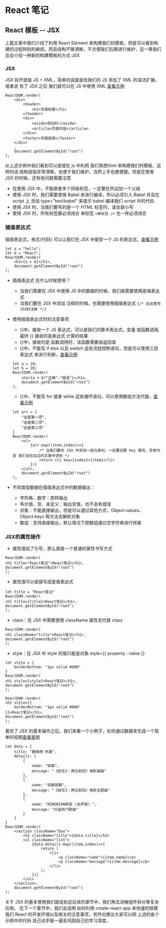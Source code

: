 # React 笔记

## React 模板 -- JSX
上篇文章中我们介绍了利用 React Element 来构建我们的模板，但是可以看到构建的过程特别的麻烦，而且结构不够清晰，不方便我们后期进行维护，这一章我们会会介绍一种新的构建模板的方式 JSX

### JSX
JSX 拆开就是 JS + XML，简单的说就是给我们的 JS 添加了 XML 的语法扩展，或者说 有了 JSX 之后 我们就可以在 JS 中使用 XML [查看示例](demo_1.html)

```
ReactDOM.render(
	<div>
		<header>
			<h1>页面标题</h1>
		</header>
		<div>
			<aside>侧边栏</aside>
			<article>页面内容</article>
		</div>
		<footer>页面底部</footer>
	</div>
	,
	document.getElementById("root")
);
``` 

从上述示例中我们看到可以直接在 js 中利用 我们熟悉html 来构建我们的模板，这样的话 结构层级非常清晰，也便于我们维护，当然上手也更便捷。但是在使用 JSX 的时候，还有些问题需要注意
- 在使用 JSX 中，不能嵌套多个同级标签，一定要在外边加一个父级
- 使用 JSX 时，我们需要使用 Babel 来进行编译，所以必须引入 Babel 并且在 script 上 添加 type="text/babel" 来提示 babel 编译我们 script 中的代码
- 使用 JSX 时，当我们要写的是一个 HTML 标签时，请全部小写
- 使用 JSX 时，所有标签都必须闭合 单标签 `<单标签 />` 也一样必须闭合

### 插值表达式
插值表达式，格式{代码} 可以让我们在 JSX 中接受一个 JS 的表达式，[查看示例](demo_2.html)
```
let a = "hello";
let b = "React";
ReactDOM.render(
	<h1>{a + b}</h1>,
	document.getElementById("root")
);	
```

- 插值表达式 在什么时候使用？
	- 当我们需要在 JSX 中使用 JS 中的数据的时候，我们就需要使用差值表达式 
	- 当我们要在 JSX 中添加 注释的时候，也需要使用插值表达式 `{/* 在这里写JSX的注释 */}`
- 使用插值表达式时的注意事项
	- {}中，接收一个 JS 表达式，可以是我们的算术表达式，变量 或函数调用, 最终 {} 接收的是表达式 计算的结果
	- {}中，接收的是 函数调用时，该函数需要由返回值	
	- {}中，不能写 if else 以及 switch 这些流程控制语句，但是可以使用三目表达式 来进行判断，[查看示例](demo_3.html)

	```
	let a = 10;
	let b = 20;
	ReactDOM.render(
		<h1>{a > b?"正确":"错误"}</h1>,
		document.getElementById("root")
	);	
	```	

	- {}中，不能写 for 或者 whlie 这些循环语句，可以使用数组方法代替，[查看示例](demo_4.html)
	
	```
	let arr = [
		"这是第一项",
		"这是第二项",
		"这是第三项"
	]
	ReactDOM.render(
		<ul>
			{arr.map((item,index)=>{
				/* 当我们要向 JSX 中添加一组元素时，一定要设置 key 属性，具体内容 我们会在后边的文章中讲到 */
				return <li key={index}>{item}</li>
			})}
		</ul>,
		document.getElementById("root")
	);
	```

- 不同类型数据在插值表达式中的数据输出：
	- 字符串、数字：原样输出
	- 布尔值、空、未定义：输出空值，也不会有错误
	- 对象：不能直接输出，但是可以通过其他方式，Object.values、Object.keys 等方法去解析对象
	- 数组：支持直接输出，默认情况下把数组通过空字符串进行拼接

### JSX的属性操作 	
- 属性值加了引号，那么就是一个普通的属性书写方式

```
ReactDOM.render(
<h1 title="React笔记">React笔记</h1>,
document.getElementById("root")
);
```

- 属性值可以直接写成差值表达式

```
let title = "React笔记" 
ReactDOM.render(
<h1 title={title}>React笔记</h1>,
document.getElementById("root")
);
```

- class：在 JSX 中需要使用 className 属性去代替 class

```
ReactDOM.render(
<h1 className="title">React笔记</h1>,
document.getElementById("root")
);
```

- style：在 JSX 中 style 的值只能是对象 style={{ property : value }}

```
let style = {
	borderBottom: "1px solid #000"
}
ReactDOM.render(
<h1 style={style}>React笔记</h1>,
document.getElementById("root")
);
```

```
ReactDOM.render(
<h1 style={{
	borderBottom: "1px solid #000"
}}>React笔记</h1>,
document.getElementById("root")
);
```

看完了 JSX 的基本操作之后，我们来看一个小例子，如何通过数据来生成一个简单的视图[查看案例](demo_5.html)
```
let data = {
	title: "巅峰榜·热歌",
	details: [
		{
			name: "体面",
			message: "《前任3：再见前任》电影插曲"
		},
		{
			name: "说散就散",
			message: "《前任3：再见前任》电影主题曲"
		},
		{
			name: "BINGBIAN病变 (女声版) ",
			message: "抖音热门歌曲"
		}	
	]
}
ReactDOM.render(
	<section className="box">
		<h2 className="title">{data.title}</h2>
		<ul className="list">
			{data.details.map((item,index)=>{
				return (
					<li>
						<p className="name">{item.name}</p>
                        <p className="message">{item.message}</p>
					</li>
				);
			})}
		</ul>
	</section>,
	document.getElementById("root")
);
```
关于 JSX 的基本使用我们就说到这后续的章节中，我们再去讲解组件拆分等复杂应用。 在下一个章节中，我们会说明 如何利用 create-react-app 来快速的搭建我们 React 的开发环境以及相关的注意事项，另外也建议大家可以把 上述的各个示例中的代码 自己动手敲一遍去巩固自己的学习深度。